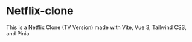 # Netflix-clone
This is a Netflix Clone (TV Version) made with Vite, Vue 3, Tailwind CSS, and Pinia
